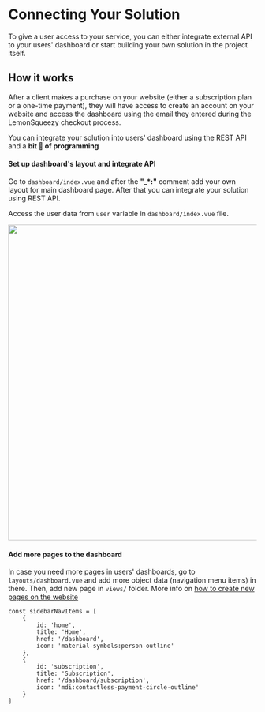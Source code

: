 
# Connecting Your Solution

To give a user access to your service, you can either integrate external API to your users' dashboard or start building your own solution in the project itself. 

## How it works

After a client makes a purchase on your website (either a subscription plan or a one-time payment), they will have access to create an account on your website and access the dashboard using the email they entered during the LemonSqueezy checkout process. 

You can integrate your solution into users' dashboard using the REST API and a **bit 🤏 of programming**

#### Set up dashboard's layout and integrate API

Go to `dashboard/index.vue` and after the **"_*:"** comment add your own layout for main dashboard page.
After that you can integrate your solution using REST API.

Access the user data from `user` variable in `dashboard/index.vue` file.

<img src="/dashboard.png" class="light-img" width="1280" height="640" alt=""/>

#### Add more pages to the dashboard

In case you need more pages in users' dashboards, go to `layouts/dashboard.vue` and add more object data (navigation menu items) in there.
Then, add new page in `views/` folder. More info on [how to create new pages on the website](/guide/static-page)
```typescript[layouts/dashboard.vue]
const sidebarNavItems = [
    {
        id: 'home',
        title: 'Home',
        href: '/dashboard',
        icon: 'material-symbols:person-outline'
    },
    {
        id: 'subscription',
        title: 'Subscription',
        href: '/dashboard/subscription',
        icon: 'mdi:contactless-payment-circle-outline'
    }
]
```